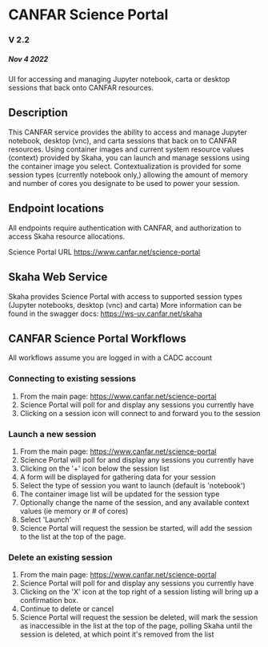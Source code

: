 # CANFAR Science Portal
### V 2.2
##### Nov 4 2022

UI for accessing and managing Jupyter notebook, carta or desktop sessions that back onto CANFAR resources. 

## Description
This CANFAR service provides the ability to access and manage Jupyter notebook, desktop (vnc), and carta sessions that back
on to CANFAR resources. Using container images and current system resource values (context) provided by Skaha, you can
launch and manage sessions using the container image you select. Contextualization is provided for some session types 
 (currently notebook only,) allowing the amount of memory and number of cores you designate to be used to power
 your session. 

## Endpoint locations
All endpoints require authentication with CANFAR, and authorization to access Skaha resource allocations.

Science Portal URL
https://www.canfar.net/science-portal

## Skaha Web Service
Skaha provides Science Portal with access to supported session types (Jupyter notebooks, desktop (vnc) and carta)
More information can be found in the swagger docs: https://ws-uv.canfar.net/skaha

## CANFAR Science Portal Workflows
All workflows assume you are logged in with a CADC account


### Connecting to existing sessions

1) From the main page: https://www.canfar.net/science-portal
2) Science Portal will poll for and display any sessions you currently have
3) Clicking on a session icon will connect to and forward you to the session


### Launch a new session

1) From the main page: https://www.canfar.net/science-portal
2) Science Portal will poll for and display any sessions you currently have
3) Clicking on the '+' icon below the session list
4) A form will be displayed for gathering data for your session 
5) Select the type of session you want to launch (default is 'notebook')
6) The container image list will be updated for the session type
7) Optionally change the name of the session, and any available context values
(ie memory or # of cores)
8) Select 'Launch'
9) Science Portal will request the session be started, will add the session 
to the list at the top of the page. 


### Delete an existing session

1) From the main page: https://www.canfar.net/science-portal
2) Science Portal will poll for and display any sessions you currently have
3) Clicking on the 'X' icon at the top right of a session listing will bring
up a confirmation box. 
4) Continue to delete or cancel
5) Science Portal will request the session be deleted, will mark the session 
   as inaccessible in the list at the top of the page, polling Skaha until 
   the session is deleted, at which point it's removed from the list



